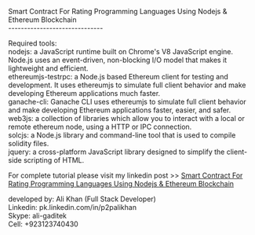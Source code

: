 Smart Contract For Rating Programming Languages Using Nodejs & Ethereum Blockchain<br/>
------------------------------ <br/>

Required tools:	<br/>
	nodejs: a JavaScript runtime built on Chrome's V8 JavaScript engine. Node.js uses an event-driven, non-blocking I/O model that makes it lightweight and efficient. <br/>
	ethereumjs-testrpc: a Node.js based Ethereum client for testing and development. It uses ethereumjs to simulate full client behavior and make developing Ethereum applications much faster. <br/>
	ganache-cli: Ganache CLI uses ethereumjs to simulate full client behavior and make developing Ethereum applications faster, easier, and safer. <br/>
	web3js: a collection of libraries which allow you to interact with a local or remote ethereum node, using a HTTP or IPC connection. <br/>
	solcjs: a Node.js library and command-line tool that is used to compile solidity files. <br/>
	jquery: a cross-platform JavaScript library designed to simplify the client-side scripting of HTML.	 <br/>

For complete tutorial please visit my linkedin post >> [Smart Contract For Rating Programming Languages Using Nodejs & Ethereum Blockchain](https://pk.linkedin.com/in/p2palikhan) <br/>

developed by: Ali Khan (Full Stack Developer) <br/>
Linkedin: pk.linkedin.com/in/p2palikhan <br/>
Skype: ali-gaditek <br/>
Cell: +923123740430 <br/>